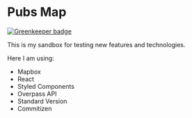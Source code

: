 # Pubs Map

[![Greenkeeper badge](https://badges.greenkeeper.io/device25/pubs-map.svg)](https://greenkeeper.io/)

This is my sandbox for testing new features and technologies.

Here I am using:
* Mapbox
* React
* Styled Components
* Overpass API
* Standard Version
* Commitizen